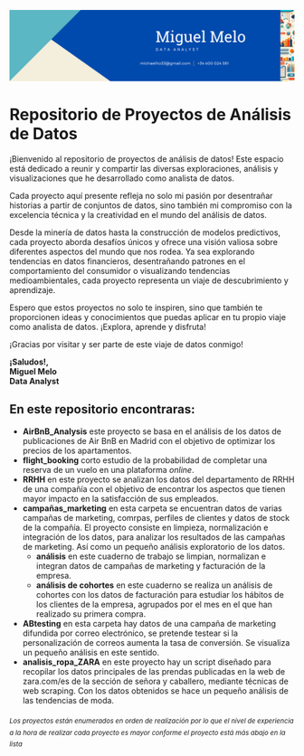![Banner](/assets/banner.png)
# Repositorio de Proyectos de Análisis de Datos

¡Bienvenido al repositorio de proyectos de análisis de datos! Este espacio está dedicado a reunir y compartir las diversas exploraciones, análisis y visualizaciones que he desarrollado como analista de datos.

Cada proyecto aquí presente refleja no solo mi pasión por desentrañar historias a partir de conjuntos de datos, sino también mi compromiso con la excelencia técnica y la creatividad en el mundo del análisis de datos.

Desde la minería de datos hasta la construcción de modelos predictivos, cada proyecto aborda desafíos únicos y ofrece una visión valiosa sobre diferentes aspectos del mundo que nos rodea. Ya sea explorando tendencias en datos financieros, desentrañando patrones en el comportamiento del consumidor o visualizando tendencias medioambientales, cada proyecto representa un viaje de descubrimiento y aprendizaje.

Espero que estos proyectos no solo te inspiren, sino que también te proporcionen ideas y conocimientos que puedas aplicar en tu propio viaje como analista de datos. ¡Explora, aprende y disfruta!

¡Gracias por visitar y ser parte de este viaje de datos conmigo!

**¡Saludos!,  
Miguel Melo  
Data Analyst**

## En este repositorio encontraras:
- **AirBnB_Analysis** este proyecto se basa en el análisis de los datos de publicaciones de Air BnB en Madrid con el objetivo de optimizar los precios de los apartamentos.
- **flight_booking** corto estudio de la probabilidad de completar una reserva de un vuelo en una plataforma *online*. 
- **RRHH** en este proyecto se analizan los datos del departamento de RRHH de una compañía con el objetivo de encontrar los aspectos que tienen mayor impacto en la satisfacción de sus empleados.
- **campañas_marketing** en esta carpeta se encuentran datos de varias campañas de marketing, comrpas, perfiles de clientes y datos de stock de la compañía. El proyecto consiste en limpieza, normalización e integración de los datos, para analizar los resultados de las campañas de marketing. Así como un pequeño análisis exploratorio de los datos.
    - **análisis** en este cuaderno de trabajo se limpian, normalizan e integran datos de campañas de marketing y facturación de la empresa.
    - **análisis de cohortes** en este cuaderno se realiza un análisis de cohortes con los datos de facturación para estudiar los hábitos de los clientes de la empresa, agrupados por el mes en el que han realizado su primera compra.
- **ABtesting** en esta carpeta hay datos de una campaña de marketing difundida por correo electrónico, se pretende testear si la personalización de correos aumenta la tasa de conversión. Se visualiza un pequeño análisis en este sentido. 
- **analisis_ropa_ZARA** en este proyecto hay un script diseñado para recopilar los datos principales de las prendas publicadas en la web de zara.com/es de la sección de señora y caballero, mediante técnicas de web scraping. Con los datos obtenidos se hace un pequeño análisis de las tendencias de moda. 

<sub>*Los proyectos están enumerados en orden de realización por lo que el nivel de experiencia a la hora de realizar cada proyecto es mayor conforme el proyecto está más abajo en la lista*</sub>
